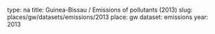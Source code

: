 type: na
title: Guinea-Bissau / Emissions of pollutants (2013)
slug: places/gw/datasets/emissions/2013
place: gw
dataset: emissions
year: 2013
